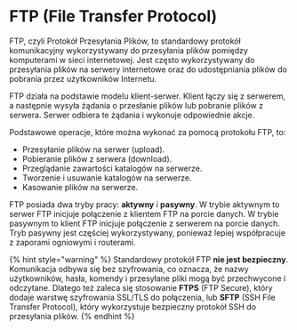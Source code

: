 # FTP (File Transfer Protocol)

FTP, czyli Protokół Przesyłania Plików, to standardowy protokół komunikacyjny wykorzystywany do przesyłania plików pomiędzy komputerami w sieci internetowej. Jest często wykorzystywany do przesyłania plików na serwery internetowe oraz do udostępniania plików do pobrania przez użytkowników Internetu.

FTP działa na podstawie modelu klient-serwer. Klient łączy się z serwerem, a następnie wysyła żądania o przesłanie plików lub pobranie plików z serwera. Serwer odbiera te żądania i wykonuje odpowiednie akcje.

Podstawowe operacje, które można wykonać za pomocą protokołu FTP, to:

- Przesyłanie plików na serwer (upload).
- Pobieranie plików z serwera (download).
- Przeglądanie zawartości katalogów na serwerze.
- Tworzenie i usuwanie katalogów na serwerze.
- Kasowanie plików na serwerze.

FTP posiada dwa tryby pracy: **aktywny** i **pasywny**. W trybie aktywnym to serwer FTP inicjuje połączenie z klientem FTP na porcie danych. W trybie pasywnym to klient FTP inicjuje połączenie z serwerem na porcie danych. Tryb pasywny jest częściej wykorzystywany, ponieważ lepiej współpracuje z zaporami ogniowymi i routerami.

{% hint style="warning" %}
Standardowy protokół FTP **nie jest bezpieczny**. Komunikacja odbywa się bez szyfrowania, co oznacza, że nazwy użytkowników, hasła, komendy i przesyłane pliki mogą być przechwycone i odczytane. Dlatego też zaleca się stosowanie **FTPS** (FTP Secure), który dodaje warstwę szyfrowania SSL/TLS do połączenia, lub **SFTP** (SSH File Transfer Protocol), który wykorzystuje bezpieczny protokół SSH do przesyłania plików.
{% endhint %}

